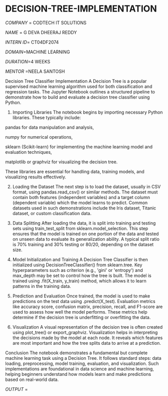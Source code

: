 # DECISION-TREE-IMPLEMENTATION

*COMPANY* = CODTECH IT SOLUTIONS

*NAME* = G DEVA DHEERAJ REDDY

*INTERN ID*= CT04DF2074

*DOMAIN*=MACHINE LEARNING

*DURATION*=4 WEEKS

*MENTOR* =NEELA SANTOSH

Decision Tree Classifier Implementation 
A Decision Tree is a popular supervised machine learning algorithm used for both classification and regression tasks. The Jupyter Notebook outlines a structured pipeline to demonstrate how to build and evaluate a decision tree classifier using Python.

1. Importing Libraries
The notebook begins by importing necessary Python libraries. These typically include:

pandas for data manipulation and analysis,

numpy for numerical operations,

sklearn (Scikit-learn) for implementing the machine learning model and evaluation techniques,

matplotlib or graphviz for visualizing the decision tree.

These libraries are essential for handling data, training models, and visualizing results effectively.

2. Loading the Dataset
The next step is to load the dataset, usually in CSV format, using pandas.read_csv() or similar methods. The dataset must contain both features (independent variables) and a target column (dependent variable) which the model learns to predict. Common datasets used in such demonstrations include the Iris dataset, Titanic dataset, or custom classification data.

3. Data Splitting
After loading the data, it is split into training and testing sets using train_test_split from sklearn.model_selection. This step ensures that the model is trained on one portion of the data and tested on unseen data to evaluate its generalization ability. A typical split ratio is 70% training and 30% testing or 80/20, depending on the dataset size.

4. Model Initialization and Training
A Decision Tree Classifier is then initialized using DecisionTreeClassifier() from sklearn.tree. Key hyperparameters such as criterion (e.g., 'gini' or 'entropy') and max_depth may be set to control how the tree is built. The model is trained using .fit(X_train, y_train) method, which allows it to learn patterns in the training data.

5. Prediction and Evaluation
Once trained, the model is used to make predictions on the test data using .predict(X_test). Evaluation metrics like accuracy score, confusion matrix, precision, recall, and F1-score are used to assess how well the model performs. These metrics help determine if the decision tree is underfitting or overfitting the data.

6. Visualization
A visual representation of the decision tree is often created using plot_tree() or export_graphviz. Visualization helps in interpreting the decisions made by the model at each node. It reveals which features are most important and how the tree splits data to arrive at a prediction.

Conclusion
The notebook demonstrates a fundamental but complete machine learning task using a Decision Tree. It follows standard steps: data loading, preprocessing, model training, evaluation, and visualization. Such implementations are foundational in data science and machine learning, helping beginners understand how models learn and make predictions based on real-world data.

*OUTPUT* =











